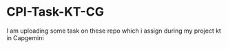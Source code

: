 # CPI-Task-KT-CG
I am uploading some task on these repo which i assign during my project kt in Capgemini
